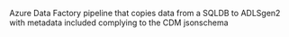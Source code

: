 Azure Data Factory pipeline that copies data from a SQLDB to ADLSgen2 with metadata included complying to the CDM jsonschema